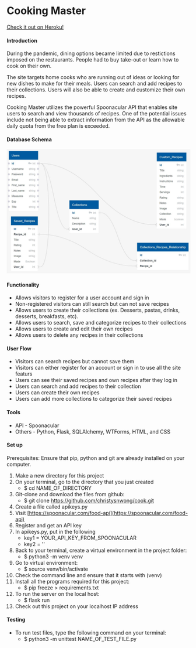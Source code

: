 # Cooking Master
[Check it out on Heroku!](https://cw-cooking-master.herokuapp.com)

#### Introduction

During the pandemic, dining options became limited due to restictions imposed on the restaurants. People had to buy take-out or learn how to cook on their own. 

The site targets home cooks who are running out of ideas or looking for new dishes to make for their meals. Users can search and add recipes to their collections.  Users will also be able to create and customize their own recipes.

Cooking Master utilizes the powerful Spoonacular API that enables site users to search and view thousands of recipes. One of the potential issues include not being able to extract information from the API as the allowable daily quota from the free plan is exceeded. 

#### Database Schema

![](db_schema.JPG)

#### Functionality

* Allows visitors to register for a user account and sign in
* Non-registered visitors can still search but can not save recipes
* Allows users to create their collections (ex. Desserts, pastas, drinks, desserts, breakfasts, etc).
* Allows users to search, save and categorize recipes to their collections 
* Allows users to create and edit their own recipes
* Allows users to delete any recipes in their collections

#### User Flow

* Visitors can search recipes but cannot save them
* Visitors can either register for an account or sign in to use all the site featurs
* Users can see their saved recipes and own recipes after they log in
* Users can search and add recipes to their collection
* Users can create their own recipes
* Users can add more collections to categorize their saved recipes

#### Tools

* API - Spoonacular
* Others - Python, Flask, SQLAlchemy, WTForms, HTML, and CSS

#### Set up

Prerequisites: Ensure that pip, python and git are already installed on your computer.

1. Make a new directory for this project
2. On your terminal, go to the directory that you just created
    * $ cd NAME_OF_DIRECTORY
3. Git-clone and download the files from github:
    * $ git clone https://github.com/christysnwong/cook.git
4. Create a file called apikeys.py
5. Visit [https://spoonacular.com/food-api](https://spoonacular.com/food-api) 
6. Register and get an API key
7. In apikeys.py, put in the following
    * key1 = YOUR_API_KEY_FROM_SPOONACULAR
    * key2 = ''
8. Back to your terminal, create a virtual environment in the project folder:
    * $ python3 -m venv venv
9. Go to virtual environment:
    * $ source venv/bin/activate 
10. Check the command line and ensure that it starts with (venv)
11. Install all the programs required for this project:
    * $ pip freeze > requirements.txt
12. To run the server on the local host:
    * $ flask run
13. Check out this project on your localhost IP address

#### Testing

* To run test files, type the following command on your terminal:
    * $ python3 -m unittest NAME_OF_TEST_FILE.py